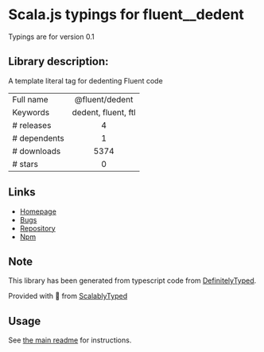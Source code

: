 
# Scala.js typings for fluent__dedent

Typings are for version 0.1

## Library description:
A template literal tag for dedenting Fluent code

|                    |                 |
| ------------------ | :-------------: |
| Full name          | @fluent/dedent |
| Keywords           | dedent, fluent, ftl |
| # releases         | 4 |
| # dependents       | 1 |
| # downloads        | 5374 |
| # stars            | 0 |

## Links
- [Homepage](https://projectfluent.org)
- [Bugs](https://github.com/projectfluent/fluent.js/issues)
- [Repository](https://github.com/projectfluent/fluent.js)
- [Npm](https://www.npmjs.com/package/%40fluent%2Fdedent)
    


## Note
This library has been generated from typescript code from [DefinitelyTyped](https://definitelytyped.org).

Provided with :purple_heart: from [ScalablyTyped](https://github.com/oyvindberg/ScalablyTyped)

## Usage
See [the main readme](../../readme.md) for instructions.


